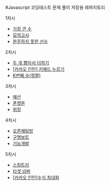#Javascript 코딩테스트 문제 풀이 저장용 레파지토리

1차시

- [가장 큰 수](https://programmers.co.kr/learn/courses/30/lessons/42746)
- [모의고사](https://programmers.co.kr/learn/courses/30/lessons/42840)
- [완주하지 못한 선수](https://programmers.co.kr/learn/courses/30/lessons/42576)

2차시

- [두 개 뽑아서 더하기](https://programmers.co.kr/learn/courses/30/lessons/68644)
- [[카카오 인턴] 키패드 누르기](https://programmers.co.kr/learn/courses/30/lessons/67256)
- [K번째 수(정렬)](https://programmers.co.kr/learn/courses/30/lessons/42748)

3차시

- [예산](https://programmers.co.kr/learn/courses/30/lessons/12982)
- [폰켓몬](https://programmers.co.kr/learn/courses/30/lessons/1845)
- [위장](https://programmers.co.kr/learn/courses/30/lessons/42578)

4차시

- [오픈채팅방](https://programmers.co.kr/learn/courses/30/lessons/42888)
- [구명보트](https://programmers.co.kr/learn/courses/30/lessons/42885)
- [기능개발](https://programmers.co.kr/learn/courses/30/lessons/42586)

5차시

- [스킬트리](https://programmers.co.kr/learn/courses/30/lessons/49993)
- [타겟 넘버](https://programmers.co.kr/learn/courses/30/lessons/43165)
- [[카카오 인턴]수식 최대화](https://programmers.co.kr/learn/courses/30/lessons/67257)
